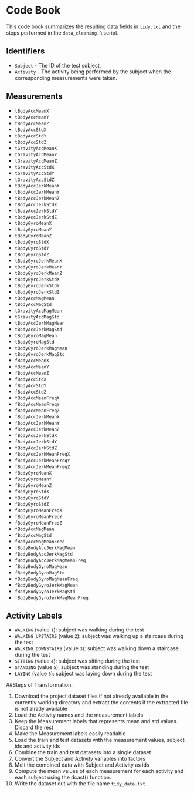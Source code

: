 # Code Book

This code book summarizes the resulting data fields in `tidy.txt` and the steps performed in the `data_cleaning.R` script.

## Identifiers

* `Subject` - The ID of the test subject,
* `Activity` - The activity being performed by the subject when the corresponding measurements were taken.

## Measurements

* ` tBodyAccMeanX `
* ` tBodyAccMeanY `
* ` tBodyAccMeanZ `
* ` tBodyAccStdX `
* ` tBodyAccStdY `
* ` tBodyAccStdZ `
* ` tGravityAccMeanX `
* ` tGravityAccMeanY `
* ` tGravityAccMeanZ `
* ` tGravityAccStdX `
* ` tGravityAccStdY `
* ` tGravityAccStdZ `
* ` tBodyAccJerkMeanX `
* ` tBodyAccJerkMeanY `
* ` tBodyAccJerkMeanZ `
* ` tBodyAccJerkStdX `
* ` tBodyAccJerkStdY `
* ` tBodyAccJerkStdZ `
* ` tBodyGyroMeanX `
* ` tBodyGyroMeanY `
* ` tBodyGyroMeanZ `
* ` tBodyGyroStdX `
* ` tBodyGyroStdY `
* ` tBodyGyroStdZ `
* ` tBodyGyroJerkMeanX `
* ` tBodyGyroJerkMeanY `
* ` tBodyGyroJerkMeanZ `
* ` tBodyGyroJerkStdX `
* ` tBodyGyroJerkStdY `
* ` tBodyGyroJerkStdZ `
* ` tBodyAccMagMean `
* ` tBodyAccMagStd `
* ` tGravityAccMagMean `
* ` tGravityAccMagStd `
* ` tBodyAccJerkMagMean `
* ` tBodyAccJerkMagStd `
* ` tBodyGyroMagMean `
* ` tBodyGyroMagStd `
* ` tBodyGyroJerkMagMean `
* ` tBodyGyroJerkMagStd `
* ` fBodyAccMeanX `
* ` fBodyAccMeanY `
* ` fBodyAccMeanZ `
* ` fBodyAccStdX `
* ` fBodyAccStdY `
* ` fBodyAccStdZ `
* ` fBodyAccMeanFreqX `
* ` fBodyAccMeanFreqY `
* ` fBodyAccMeanFreqZ `
* ` fBodyAccJerkMeanX `
* ` fBodyAccJerkMeanY `
* ` fBodyAccJerkMeanZ `
* ` fBodyAccJerkStdX `
* ` fBodyAccJerkStdY `
* ` fBodyAccJerkStdZ `
* ` fBodyAccJerkMeanFreqX `
* ` fBodyAccJerkMeanFreqY `
* ` fBodyAccJerkMeanFreqZ `
* ` fBodyGyroMeanX `
* ` fBodyGyroMeanY `
* ` fBodyGyroMeanZ `
* ` fBodyGyroStdX `
* ` fBodyGyroStdY `
* ` fBodyGyroStdZ `
* ` fBodyGyroMeanFreqX `
* ` fBodyGyroMeanFreqY `
* ` fBodyGyroMeanFreqZ `
* ` fBodyAccMagMean `
* ` fBodyAccMagStd `
* ` fBodyAccMagMeanFreq `
* ` fBodyBodyAccJerkMagMean `
* ` fBodyBodyAccJerkMagStd `
* ` fBodyBodyAccJerkMagMeanFreq `
* ` fBodyBodyGyroMagMean `
* ` fBodyBodyGyroMagStd `
* ` fBodyBodyGyroMagMeanFreq `
* ` fBodyBodyGyroJerkMagMean `
* ` fBodyBodyGyroJerkMagStd `
* ` fBodyBodyGyroJerkMagMeanFreq `

## Activity Labels

* `WALKING` (value `1`): subject was walking during the test
* `WALKING_UPSTAIRS` (value `2`): subject was walking up a staircase during the test
* `WALKING_DOWNSTAIRS` (value `3`): subject was walking down a staircase during the test
* `SITTING` (value `4`): subject was sitting during the test
* `STANDING` (value `5`): subject was standing during the test
* `LAYING` (value `6`): subject was laying down during the test

##Steps of Transformation:

1. Download the project dataset files if not already available in the currently working directory and extract the contents if the extracted file is not alrady available
2. Load the Activity names and the measurement labels
3. Keep the Measurement labels that represents mean and std values. Discard the rest
4. Make the Measurement labels easily readable
5. Load the train and test datasets with the measurement values, subject ids and activity ids
6. Combine the train and test datasets into a single dataset
7. Convert the Subject and Activity variables into factors
8. Melt the combined data with Subject and Activity as ids
9. Compute the mean values of each measurement for each activity and each subject using the dcast() function.
10. Write the dataset out with the file name `tidy_data.txt`
